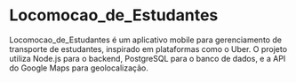 # Locomocao_de_Estudantes
Locomocao_de_Estudantes é um aplicativo mobile para gerenciamento de transporte de estudantes, inspirado em plataformas como o Uber. O projeto utiliza Node.js para o backend, PostgreSQL para o banco de dados, e a API do Google Maps para geolocalização.
